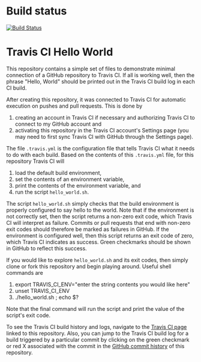 Build status
============

[![Build Status](https://www.travis-ci.com/github/gabeclass/CI_HelloWorld.svg?branch=master)](https://www.travis-ci.com/github/gabeclass/CI_HelloWorld)


Travis CI Hello World
=====================

This repository contains a simple set of files to demonstrate minimal connection of a GitHub repository to Travis CI.  If all is working well, then the phrase "Hello, World" should be printed out in the Travis CI build log in each CI build.

After creating this repository, it was connected to Travis CI for automatic execution on pushes and pull requests.  This is done by
1. creating an account in Travis CI if necessary and authorizing Travis CI to connect to my GitHub account and
2. activating this repository in the Travis CI account's Settings page (you may need to first sync Travis CI with GitHub through the Settings page).

The file `.travis.yml` is the configuration file that tells Travis CI what it needs to do with each build.  Based on the contents of this `.travis.yml` file, for this repository Travis CI will
1. load the default build environment,
2. set the contents of an environment variable,
3. print the contents of the environment variable, and
4. run the script `hello_world.sh`.

The script `hello_world.sh` simply checks that the build environment is properly configured to say hello to the world.  Note that if the environment is not correctly set, then the script returns a non-zero exit code, which Travis CI will interpret as failure.  Commits or pull requests that end with non-zero exit codes should therefore be marked as failures in GitHub.  If the environment is configured well, then this script returns an exit code of zero, which Travis CI indicates as success.  Green checkmarks should be shown in GitHub to reflect this success.

If you would like to explore `hello_world.sh` and its exit codes, then simply clone or fork this repository and begin playing around.  Useful shell commands are
1. export TRAVIS_CI_ENV="enter the string contents you would like here"
2. unset TRAVIS_CI_ENV
3. ./hello_world.sh ; echo $?

Note that the final command will run the script and print the value of the script's exit code.

To see the Travis CI build history and logs, navigate to the [Travis CI page](https://travis-ci.org/jrdoneal/CI_HelloWorld) linked to this repository.  Also, you can jump to the Travis CI build log for a build triggered by a particular commit by clicking on the green checkmark or red X associated with the commit in the [GitHub commit history](https://github.com/jrdoneal/CI_HelloWorld/commits/master) of this repository.
